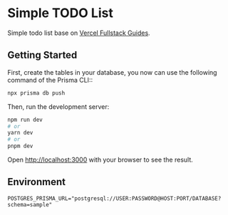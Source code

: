 # Simple TODO List

Simple todo list base on [Vercel Fullstack Guides](https://vercel.com/guides/nextjs-prisma-postgres).

## Getting Started

First, create the tables in your database, you now can use the following command of the Prisma CLI::

```bash
npx prisma db push
```

Then, run the development server:

```bash
npm run dev
# or
yarn dev
# or
pnpm dev
```

Open [http://localhost:3000](http://localhost:3000) with your browser to see the result.

## Environment

```env
POSTGRES_PRISMA_URL="postgresql://USER:PASSWORD@HOST:PORT/DATABASE?schema=sample"
```
